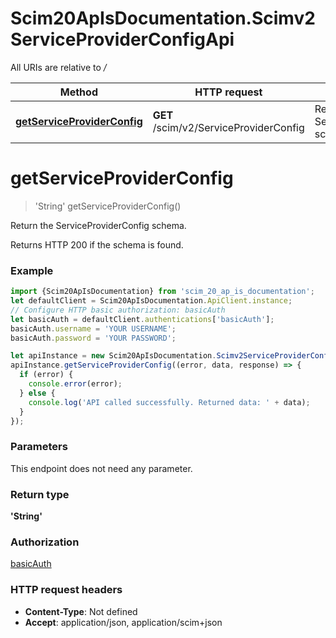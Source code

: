 # Scim20ApIsDocumentation.Scimv2ServiceProviderConfigApi

All URIs are relative to */*

Method | HTTP request | Description
------------- | ------------- | -------------
[**getServiceProviderConfig**](Scimv2ServiceProviderConfigApi.md#getServiceProviderConfig) | **GET** /scim/v2/ServiceProviderConfig | Return the ServiceProviderConfig schema.

<a name="getServiceProviderConfig"></a>
# **getServiceProviderConfig**
> &#x27;String&#x27; getServiceProviderConfig()

Return the ServiceProviderConfig schema.

Returns HTTP 200 if the schema is found.

### Example
```javascript
import {Scim20ApIsDocumentation} from 'scim_20_ap_is_documentation';
let defaultClient = Scim20ApIsDocumentation.ApiClient.instance;
// Configure HTTP basic authorization: basicAuth
let basicAuth = defaultClient.authentications['basicAuth'];
basicAuth.username = 'YOUR USERNAME';
basicAuth.password = 'YOUR PASSWORD';

let apiInstance = new Scim20ApIsDocumentation.Scimv2ServiceProviderConfigApi();
apiInstance.getServiceProviderConfig((error, data, response) => {
  if (error) {
    console.error(error);
  } else {
    console.log('API called successfully. Returned data: ' + data);
  }
});
```

### Parameters
This endpoint does not need any parameter.

### Return type

**&#x27;String&#x27;**

### Authorization

[basicAuth](../README.md#basicAuth)

### HTTP request headers

 - **Content-Type**: Not defined
 - **Accept**: application/json, application/scim+json

